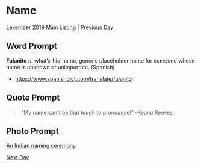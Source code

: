# Name
[Lexember 2019 Main Listing](_prompts/r-conlangs/lexember/2019/toc_lex19.md) | [Previous Day](_prompts/r-conlangs/lexember/2019/prompts/w1/05.md)

## Word Prompt
**Fulanito** _n._ what’s-his-name, generic placeholder name for someone whose name is unknown or unimportant. (Spanish)

- https://www.spanishdict.com/translate/fulanito

## Quote Prompt

> “My name can't be that tough to pronounce!” -Keanu Reeves

## Photo Prompt

[An Indian naming ceremony](https://commons.wikimedia.org/wiki/File:Peerital.jpg)

[Next Day](_prompts/r-conlangs/lexember/2019/prompts/w1/07.md)
